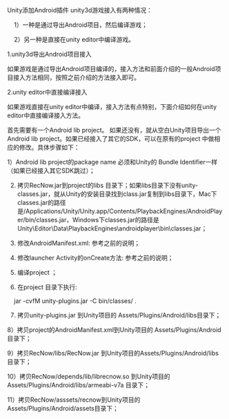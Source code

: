 Unity添加Android插件
unity3d游戏接入有两种情况：

    1）一种是通过导出Android项目，然后编译游戏；

    2）另一种是直接在unity editor中编译游戏。

1.unity3d导出Android项目接入

如果游戏是通过导出Android项目编译的，接入方法和前面介绍的一般Android项目接入方法相同，按照之前介绍的方法接入即可。

2.unity editor中直接编译接入

如果游戏直接在unity editor中编译，接入方法有点特别，下面介绍如何在unity editor中直接编译接入方法。

首先需要有一个Android lib project。 如果还没有，就从空白Unity项目导出一个Android lib project。如果已经接入了其它的SDK，可以在原有的project 中做相应的修改。具体步骤如下：

1）Android lib project的package name 必须和Unity的 Bundle Identifier一样（如果已经接入其它SDK跳过）；

2) 拷贝RecNow.jar到project的libs 目录下；如果libs目录下没有unity-classes.jar，就从Unity的安装目录找到class.jar复制到libs目录下，Mac下classes.jar的路径是/Applications/Unity/Unity.app/Contents/PlaybackEngines/AndroidPlayer/bin/classes.jar，Windows下classes.jar的路径是Unity\\Editor\\Data\\PlaybackEngines\\androidplayer\\bin\\classes.jar；

3) 修改AndroidManifest.xml: 参考之前的说明；

4) 修改launcher Activity的onCreate方法: 参考之前的说明；

5) 编译project ；

6) 在project 目录下执行:

    jar -cvfM unity-plugins.jar -C bin/classes/ .

7) 拷贝unity-plugins.jar 到Unity项目的 Assets/Plugins/Android/libs目录下；

8）拷贝project的AndroidManifest.xml到Unity项目的 Assets/Plugins/Android目录下；

9）拷贝RecNow/libs/RecNow.jar 到Unity项目的Assets/Plugins/Android/libs目录下；

10）拷贝RecNow/depends/lib/librecnow.so 到Unity项目的Assets/Plugins/Android/libs/armeabi-v7a 目录下；

11）拷贝RecNow/asssets/recnow到Unity项目的Assets/Plugins/Android/assets目录下；


